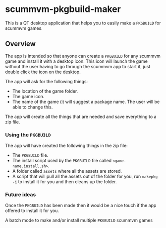 # scummvm-pkgbuild-maker
This is a QT desktop application that helps you to easily make a `PKGBUILD` for scummvm games.

## Overview

The app is intended so that anyone can create a `PKGBUILD` for any scummvm game and install it with a desktop icon. This icon will launch the game without the user having to go through the scummvm app to start it, just double click the icon on the desktop.

The app will ask for the following things:

- The location of the game folder.
- The game icon.
- The name of the game (it will suggest a package name. The user will be able to change this.

The app will create all the things that are needed and save everything to a zip file.

### Using the `PKGBUILD`

The app will have created the following things in the zip file:

- The `PKGBUILD` file.
- The install script used by the `PKGBUILD` file called `<game-name.install.sh>`.
- A folder called `assets` where all the assets are stored.
- A script that will pull all the assets out of the folder for you, run `makepkg -i` to install it for you and then cleans up the folder. 

### Future ideas

Once the `PKGBUILD` has been made then it would be a nice touch if the app offered to install it for you. 

A batch mode to make and/or install multiple `PKGBUILD` scummvm games 
